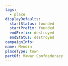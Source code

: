 ```yaml
---
tags:
  - place
displayDefaults:
  startStatus: founded
  startPrefix: founded
  endPrefix: destroyed
  endStatus: destroyed
campaignInfo: 
name: Mendin
placeType: town
partOf: Mawar Confdederacy
---
```

